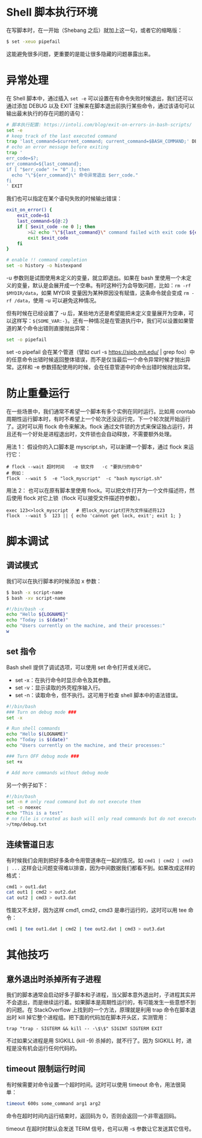 # Shell 脚本执行环境

在写脚本时，在一开始（Shebang 之后）就加上这一句，或者它的缩略版：

```sh
$ set -xeuo pipefail
```

这能避免很多问题，更重要的是能让很多隐藏的问题暴露出来。

# 异常处理

在 Shell 脚本中，通过插入 `set -e` 可以设置在有命令失败时候退出，我们还可以通过添加 DEBUG 以及 EXIT 注解来在脚本退出前执行某些命令，通过该语句可以输出最末执行的存在问题的语句：

```sh
# 脚本执行配置: https://intoli.com/blog/exit-on-errors-in-bash-scripts/
set -e
# keep track of the last executed command
trap 'last_command=$current_command; current_command=$BASH_COMMAND;' DEBUG
# echo an error message before exiting
trap '
err_code=$?;
err_command=${last_command};
if [ "$err_code" != "0" ]; then
  echo "\"${err_command}\" 命令异常退出 $err_code."
fi
' EXIT
```

我们也可以指定在某个语句失败的时候输出错误：

```sh
exit_on_error() {
    exit_code=$1
    last_command=${@:2}
    if [ $exit_code -ne 0 ]; then
        >&2 echo "\"${last_command}\" command failed with exit code ${exit_code}."
        exit $exit_code
    fi
}

# enable !! command completion
set -o history -o histexpand
```

-u 参数则是试图使用未定义的变量，就立即退出。如果在 bash 里使用一个未定义的变量，默认是会展开成一个空串。有时这种行为会导致问题，比如：`rm -rf $MYDIR/data`，如果 MYDIR 变量因为某种原因没有赋值，这条命令就会变成 `rm -rf /data`，使用 -u 可以避免这种情况。

但有时候在已经设置了 -u 后，某些地方还是希望能把未定义变量展开为空串，可以这样写：`${SOME_VAR:-}`。还有一种情况是在管道执行中，我们可以设置如果管道的某个命令出错则直接抛出异常：

```sh
set -o pipefail
```

set -o pipefail 会在某个管道（譬如 curl -s https://sipb.mit.edu/ | grep foo）中的任意命令出错时候返回整体错误，而不是仅当最后一个命令异常时候才抛出异常。这样和 -e 参数搭配使用的时候，会在任意管道中的命令出错时候抛出异常。

# 防止重叠运行

在一些场景中，我们通常不希望一个脚本有多个实例在同时运行。比如用 crontab 周期性运行脚本时，有时不希望上一个轮次还没运行完，下一个轮次就开始运行了。这时可以用 flock 命令来解决。flock 通过文件锁的方式来保证独占运行，并且还有一个好处是进程退出时，文件锁也会自动释放，不需要额外处理。

用法 1： 假设你的入口脚本是 myscript.sh，可以新建一个脚本，通过 flock 来运行它：

```
# flock --wait 超时时间   -e 锁文件   -c "要执行的命令"
# 例如：
flock  --wait 5  -e "lock_myscript"  -c "bash myscript.sh"
```

用法 2： 也可以在原有脚本里使用 flock。可以把文件打开为一个文件描述符，然后使用 flock 对它上锁（flock 可以接受文件描述符参数）。

```
exec 123<>lock_myscript   # 把lock_myscript打开为文件描述符123
flock  --wait 5  123 || { echo 'cannot get lock, exit'; exit 1; }
```

# 脚本调试

## 调试模式

我们可以在执行脚本的时候添加 x 参数：

```sh
$ bash -x script-name
$ bash -xv script-name

#!/bin/bash -x
echo "Hello ${LOGNAME}"
echo "Today is $(date)"
echo "Users currently on the machine, and their processes:"
w
```

## set 指令

Bash shell 提供了调试选项，可以使用 set 命令打开或关闭它。

- set -x：在执行命令时显示命令及其参数。
- set -v：显示读取的外壳程序输入行。
- set -n：读取命令，但不执行。这可用于检查 shell 脚本中的语法错误。

```sh
#!/bin/bash
### Turn on debug mode ###
set -x

# Run shell commands
echo "Hello $(LOGNAME)"
echo "Today is $(date)"
echo "Users currently on the machine, and their processes:"

### Turn OFF debug mode ###
set +x

# Add more commands without debug mode
```

另一个例子如下：

```sh
#!/bin/bash
set -n # only read command but do not execute them
set -o noexec
echo "This is a test"
# no file is created as bash will only read commands but do not executes them
>/tmp/debug.txt
```

## 连续管道日志

有时候我们会用到把好多条命令用管道串在一起的情况。如 `cmd1 | cmd2 | cmd3 | ...` 这样会让问题变得难以排查，因为中间数据我们都看不到。如果改成这样的格式：

```sh
cmd1 > out1.dat
cat out1 | cmd2 > out2.dat
cat out2 | cmd3 > out3.dat
```

性能又不太好，因为这样 cmd1, cmd2, cmd3 是串行运行的，这时可以用 tee 命令：

```sh
cmd1 | tee out1.dat | cmd2 | tee out2.dat | cmd3 > out3.dat
```

# 其他技巧

## 意外退出时杀掉所有子进程

我们的脚本通常会启动好多子脚本和子进程，当父脚本意外退出时，子进程其实并不会退出，而是继续运行着。如果脚本是周期性运行的，有可能发生一些意想不到的问题。在 StackOverflow 上找到的一个方法，原理就是利用 trap 命令在脚本退出时 kill 掉它整个进程组。把下面的代码加在脚本开头区，实测管用：

```
trap "trap - SIGTERM && kill -- -\$\$" SIGINT SIGTERM EXIT
```

不过如果父进程是用 SIGKILL (kill -9) 杀掉的，就不行了。因为 SIGKILL 时，进程是没有机会运行任何代码的。

## timeout 限制运行时间

有时候需要对命令设置一个超时时间。这时可以使用 timeout 命令，用法很简单：

```sh
timeout 600s some_command arg1 arg2
```

命令在超时时间内运行结束时，返回码为 0，否则会返回一个非零返回码。

timeout 在超时时默认会发送 TERM 信号，也可以用 -s 参数让它发送其它信号。
